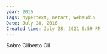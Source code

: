 ```yaml
---
year: 2016
Tags: hypertext, netart, webaudio
Date: July 28, 2016
Created time: July 28, 2021 6:59 PM
---
```

Sobre Gilberto Gil
